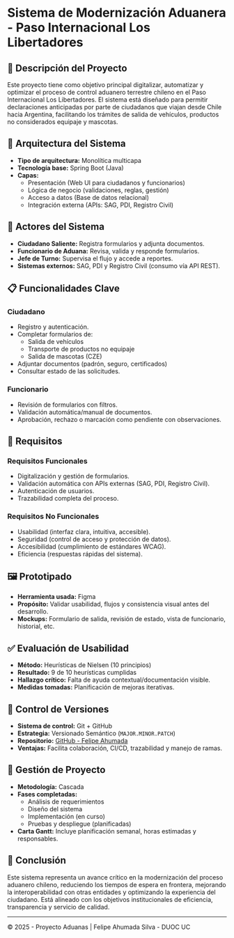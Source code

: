 # Sistema de Modernización Aduanera - Paso Internacional Los Libertadores

## 🛂 Descripción del Proyecto

Este proyecto tiene como objetivo principal digitalizar, automatizar y optimizar el proceso de control aduanero terrestre chileno en el Paso Internacional Los Libertadores. El sistema está diseñado para permitir declaraciones anticipadas por parte de ciudadanos que viajan desde Chile hacia Argentina, facilitando los trámites de salida de vehículos, productos no considerados equipaje y mascotas.

## 🧩 Arquitectura del Sistema

- **Tipo de arquitectura:** Monolítica multicapa
- **Tecnología base:** Spring Boot (Java)
- **Capas:**
  - Presentación (Web UI para ciudadanos y funcionarios)
  - Lógica de negocio (validaciones, reglas, gestión)
  - Acceso a datos (Base de datos relacional)
  - Integración externa (APIs: SAG, PDI, Registro Civil)

## 👥 Actores del Sistema

- **Ciudadano Saliente:** Registra formularios y adjunta documentos.
- **Funcionario de Aduana:** Revisa, valida y responde formularios.
- **Jefe de Turno:** Supervisa el flujo y accede a reportes.
- **Sistemas externos:** SAG, PDI y Registro Civil (consumo vía API REST).

## 📋 Funcionalidades Clave

### Ciudadano
- Registro y autenticación.
- Completar formularios de:
  - Salida de vehículos
  - Transporte de productos no equipaje
  - Salida de mascotas (CZE)
- Adjuntar documentos (padrón, seguro, certificados)
- Consultar estado de las solicitudes.

### Funcionario
- Revisión de formularios con filtros.
- Validación automática/manual de documentos.
- Aprobación, rechazo o marcación como pendiente con observaciones.

## 🧪 Requisitos

### Requisitos Funcionales
- Digitalización y gestión de formularios.
- Validación automática con APIs externas (SAG, PDI, Registro Civil).
- Autenticación de usuarios.
- Trazabilidad completa del proceso.

### Requisitos No Funcionales
- Usabilidad (interfaz clara, intuitiva, accesible).
- Seguridad (control de acceso y protección de datos).
- Accesibilidad (cumplimiento de estándares WCAG).
- Eficiencia (respuestas rápidas del sistema).

## 🖼️ Prototipado

- **Herramienta usada:** Figma
- **Propósito:** Validar usabilidad, flujos y consistencia visual antes del desarrollo.
- **Mockups:** Formulario de salida, revisión de estado, vista de funcionario, historial, etc.

## ✅ Evaluación de Usabilidad

- **Método:** Heurísticas de Nielsen (10 principios)
- **Resultado:** 9 de 10 heurísticas cumplidas
- **Hallazgo crítico:** Falta de ayuda contextual/documentación visible.
- **Medidas tomadas:** Planificación de mejoras iterativas.

## 📁 Control de Versiones

- **Sistema de control:** Git + GitHub
- **Estrategia:** Versionado Semántico (`MAJOR.MINOR.PATCH`)
- **Repositorio:** [GitHub - Felipe Ahumada](https://github.com/Felipe-Ahumada/Software)
- **Ventajas:** Facilita colaboración, CI/CD, trazabilidad y manejo de ramas.

## 🧮 Gestión de Proyecto

- **Metodología:** Cascada
- **Fases completadas:**
  - Análisis de requerimientos
  - Diseño del sistema
  - Implementación (en curso)
  - Pruebas y despliegue (planificadas)
- **Carta Gantt:** Incluye planificación semanal, horas estimadas y responsables.

## 🏁 Conclusión

Este sistema representa un avance crítico en la modernización del proceso aduanero chileno, reduciendo los tiempos de espera en frontera, mejorando la interoperabilidad con otras entidades y optimizando la experiencia del ciudadano. Está alineado con los objetivos institucionales de eficiencia, transparencia y servicio de calidad.

---

© 2025 - Proyecto Aduanas | Felipe Ahumada Silva - DUOC UC

